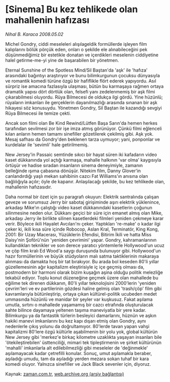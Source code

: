 # [Sinema] Bu kez tehlikede olan mahallenin hafızası

*Nihal B. Karaca 2008.05.02*

<tr><td class="metin" colspan="2" style="padding-top: 20px; padding-left: 5px; padding-right: 10px;">Michel Gondry, ciddi meseleleri alışılageldik formüllerde işleyen film kalıplarını bölük pörçük eden, onları o şekilde ele alınabileceğini pek düşünmediğimiz bir estetikle donatan ve içerdikleri meselenin ciddiyetine halel getirme-me-yi yine de başarabilen bir yönetmen.</td></tr><tr><td class="metin" colspan="2" style="padding-top: 20px; padding-left: 5px; padding-right: 10px;"><p>Eternal Sunshine of the Spotless Mind/Sil Baştan'da 'aşk' ile 'hafıza' arasındaki bağıntıyı araştırıyor ve bunu bilimkurgunun çocuksu dünyasıyla ve romantik komedi türüne özgü bir hafiflikle flört ederek yapıyordu. Asıl sürpriz ise amacına fazlasıyla ulaşması, bütün bu karmaşaya rağmen ortaya dramatik yapısı dört dörtlük olan, felsefi yanı zedelenmemiş bir aşk filmi çıkarabilmesi oluyordu. Rüya Bilmecesi de oldukça ilgi gördü. Yine hüzünlü; rüyaların imkanları ile gerçeklerin dayanılmazlığı arasında sınanan bir aşk hikayesi söz konusuydu. Yönetmen Gondry, Sil Baştan ile kazandığı sevgiyi Rüya Bilmecesi ile temize çekti. 
<p> Ancak son filmi olan Be Kind Rewind/Lütfen Başa Sarın'da hemen herkes tarafından sevilmesi zor bir işe imza atmış görünüyor. Çünkü filmi eğlenceli kılan anların hemen tamamı sinefiller gözetilerek çekilmiş gibi. Aşk yok. Mesaj safhası da Gondry'den beklenen tarza uymuyor; yani, ponponlar ve kurdelalar ile 'sevimli' hale getirilmemiş.
<p> New Jersey'in Passaic semtinde sıkıcı bir hayat süren iki kafadarın video kaset dükkanında yol açtığı karmaşa, mahalle halkının 'var olma' kaygısıyla örtüşür ve hadise sıradan insanların sinema deneyimiyle, zamanın belleğinde ışıma çabasına dönüşür. Nitekim film, Danny Glover'in canlandırdığı yaşlı mekan sahibinin cazcı Fat Williams'ın anısına olan bağlılığıyla açılır; öyle de kapanır. Anlaşılacağı şekilde, bu kez tehlikede olan, mahallenin hafızasıdır.
<p> Daha normal bir özet için şu paragrafı okuyun: Elektrik santralında çalışan geveze ve sorumsuz Jerry bir sabotaj girişiminde aşırı elektrik yüklenince, arkadaşı Mike'ın çalıştığı video kaset dükkanındaki kasetlerin çoğunun silinmesine neden olur. Dükkanı geçici bir süre için emanet almış olan Mike, arkadaşı Jerry ile birlikte silinen kasetlerdeki filmleri yeniden çekmeye karar verir. Böylece ikili Hayalet Avcıları'nı çeker. Yaptıkları 're-make' o kadar ilgi çeker ki, ikili kısa süre içinde Robocop, Aslan Kral, Terminatör, King Kong, 2001: Bir Uzay Macerası, Yüzüklerin Efendisi, Bitirim İkili ve hatta Miss Daisy'nin Şoförü'nün 'yeniden çevrimini' yapar. Gondry, kahramanlarının kullandıkları teknikler ve son derece yaratıcı yöntemlerle Hollywood'un ucuz ve çöp film kralı Ed Wood'a saygı duruşunda bulunuyor gibi. Hollywood'un hazır formüllerinin ve büyük stüdyoların malı satma taktiklerinin makaraya alınması da damakta hoş bir tat bırakıyor. Bu arada bol keseden 80'li yıllar güzellemesinin ağır kapitalizm eleştirisiyle iç içe geçmiş olması da, postmodern bir harmoni olarak bizim kuşağın aşina olduğu politik melezliğe tekabül ediyor. Toplu konut düzeneğine geçmek üzere olan mahallede bu eğilime tek direnen dükkanın, 80'li yıllar teknolojisini 2000'lerin 'yeniden çevrim'leri ve ev partilerinin gözdesi haline gelmiş olan 'trash/çöp' film gibi kavramlarıyla bütünleştirip, ortaya çıkan kültürel-politik ucubeden medet ummasında hüzünlü ve manidar bir şeyler var kuşkusuz. Fakat aşılama umutla, sırtını o mahallede yaşamamış bir cazcı etrafında oluşturulacak sahte bilince dayamaya yeltenen taşıma maneviyatla bir yere kadar. Bilimkurgu ya da fantastik türlerin besleyici damarlarını, hüznün ve aşkın hakiki manevi imkanlarını bu kez kapı dışarı etmiş olan Gondry, aynı nedenlerle çıkış yolunu da doğrultamıyor. 80'lerde tavan yapan vahşi kapitalizmi 80'lere özgü kültürle aşabilmenin bir yolu yok, global kültürün New Jersey gibi 'merkez'e birkaç kilometre uzaklıkta yaşayan insanları bile 'ötekileştirebilen' üsttenciliği, mimari tek tipleştirmenin ve şirket kültürünün 'mahalli' imkanlarla alt edilebilmezliği gibi meseleler de 'değinmekle' aşılamayacak kadar çetrefilli konular. Sonuç, umut aşılamakla beraber, aşıladığı umudu, tam da aşıladığı yerden mezara sokan tuhaf bir kara komedi oluyor. Yalnızca sinefiller ve Jack Black sevenler için, diyoruz.<br/></p></p></p></p></td></tr>

Kaynak: [zaman.com.tr](http://zaman.com.tr/yazar.do?yazino=684118), [web.archive.org (arşiv bağlantısı)](http://web.archive.org/web/20080604134033/http://www.zaman.com.tr:80/yazar.do?yazino=684118)
